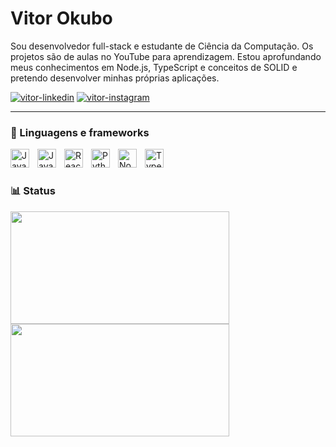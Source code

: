 # Vitor Okubo

Sou desenvolvedor full-stack e estudante de Ciência da Computação. Os projetos são de aulas no YouTube para aprendizagem. Estou aprofundando meus conhecimentos em Node.js, TypeScript e conceitos de SOLID e pretendo desenvolver minhas próprias aplicações.

<p align="left">
  <a href="https://www.linkedin.com/in/vitor-okubo-2193b21a1" target="_blank">
    <img alt="vitor-linkedin" src="https://img.shields.io/badge/LinkedIn-0077B5?style=for-the-badge&logo=linkedin&logoColor=white"></a>
  <a href="https://www.instagram.com/vitorhideki_" target="_blank">
    <img alt="vitor-instagram" src="https://img.shields.io/badge/Instagram-E4405F?style=for-the-badge&logo=instagram&logoColor=white"></a>
</p>

---

### 🧰 Linguagens e frameworks

<img align="left" alt="Java" width="30px" style="padding-right:10px;" src="https://cdn.jsdelivr.net/gh/devicons/devicon/icons/java/java-original.svg" />
<img align="left" alt="JavaScript" width="30px" style="padding-right:10px;" src="https://cdn.jsdelivr.net/gh/devicons/devicon/icons/javascript/javascript-original.svg" /><img align="left" alt="React.js" width="30px" style="padding-right:10px;" src="https://cdn.jsdelivr.net/gh/devicons/devicon/icons/react/react-original.svg" />
<img align="left" alt="Python" width="30px" style="padding-right:10px;" src="https://cdn.jsdelivr.net/gh/devicons/devicon/icons/python/python-original.svg" />
<img align="left" alt="Node.js" width="30px" style="padding-right:10px;" src="https://cdn.jsdelivr.net/gh/devicons/devicon/icons/nodejs/nodejs-original.svg" />
<img align="left" alt="TypeScript" width="30px" style="padding-right:10px;" src="https://cdn.jsdelivr.net/gh/devicons/devicon/icons/typescript/typescript-original.svg" />
<br />

#

### 📊 Status

<div>
  <img height="180em" width="350em" src="https://github-readme-stats.vercel.app/api?username=viokubo&show_icons=true&theme=transparent&include_all_commits=true&count_private=true"/>
  <img height="180em" width="350em" src="https://github-readme-stats.vercel.app/api/top-langs/?username=viokubo&layout=compact&langs_count=16&theme=transparent"/>
</div>


